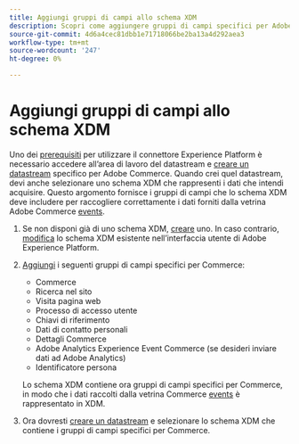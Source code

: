 ```yaml
---
title: Aggiungi gruppi di campi allo schema XDM
description: Scopri come aggiungere gruppi di campi specifici per Adobe Commerce a uno schema XDM.
source-git-commit: 4d6a4cec81dbb1e71718066be2ba13a4d292aea3
workflow-type: tm+mt
source-wordcount: '247'
ht-degree: 0%

---
```


# Aggiungi gruppi di campi allo schema XDM

Uno dei [prerequisiti](overview.md#prereqs) per utilizzare il connettore Experience Platform è necessario accedere all’area di lavoro del datastream e [creare un datastream](https://experienceleague.adobe.com/docs/experience-platform/edge/datastreams/overview.html?lang=en) specifico per Adobe Commerce. Quando crei quel datastream, devi anche selezionare uno schema XDM che rappresenti i dati che intendi acquisire. Questo argomento fornisce i gruppi di campi che lo schema XDM deve includere per raccogliere correttamente i dati forniti dalla vetrina Adobe Commerce [events](events.md).

1. Se non disponi già di uno schema XDM, [creare](https://experienceleague.adobe.com/docs/experience-platform/xdm/ui/resources/schemas.html?lang=en#create) uno. In caso contrario, [modifica](https://experienceleague.adobe.com/docs/experience-platform/xdm/ui/resources/schemas.html?lang=en#edit) lo schema XDM esistente nell’interfaccia utente di Adobe Experience Platform.
1. [Aggiungi](https://experienceleague.adobe.com/docs/experience-platform/xdm/ui/resources/schemas.html?lang=en#add-field-groups) i seguenti gruppi di campi specifici per Commerce:

   - Commerce
   - Ricerca nel sito
   - Visita pagina web
   - Processo di accesso utente
   - Chiavi di riferimento
   - Dati di contatto personali
   - Dettagli Commerce
   - Adobe Analytics Experience Event Commerce (se desideri inviare dati ad Adobe Analytics)
   - Identificatore persona

   Lo schema XDM contiene ora gruppi di campi specifici per Commerce, in modo che i dati raccolti dalla vetrina Commerce [events](events.md) è rappresentato in XDM.
1. Ora dovresti [creare un datastream](https://experienceleague.adobe.com/docs/experience-platform/edge/datastreams/overview.html?lang=en) e selezionare lo schema XDM che contiene i gruppi di campi specifici per Commerce.
